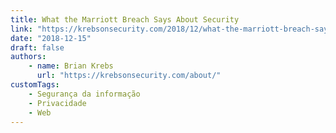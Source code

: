 ```yaml
---
title: What the Marriott Breach Says About Security
link: "https://krebsonsecurity.com/2018/12/what-the-marriott-breach-says-about-security/"
date: "2018-12-15"
draft: false
authors:
    - name: Brian Krebs
      url: "https://krebsonsecurity.com/about/"
customTags:
    - Segurança da informação
    - Privacidade
    - Web
---
```

